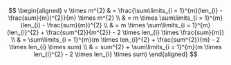$$
\begin{aligned}
v \times m^{2} & = \frac{\sum\limits_{i = 1}^{m}(len_{i} - \frac{sum}{m})^{2}}{m} \times m^{2} \\
& = m \times \sum\limits_{i = 1}^{m}(len_{i} - \frac{sum}{m})^{2} \\
& = m \times \sum\limits_{i = 1}^{m}(len_{i}^{2} + \frac{sum^{2}}{m^{2}} - 2 \times len_{i} \times \frac{sum}{m}) \\
& = \sum\limits_{i = 1}^{m}(m \times len_{i}^{2} + \frac{sum^{2}}{m} - 2 \times len_{i} \times sum) \\
& = sum^{2} + \sum\limits_{i = 1}^{m}(m \times len_{i}^{2} - 2 \times len_{i} \times sum)
\end{aligned}
$$